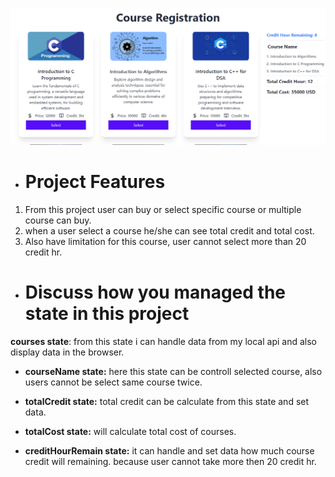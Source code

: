 ![Image](/public/Screenshot%202023-09-15%20202947.png)

- # Project Features

1. From this project user can buy or select specific course or multiple course can buy.
2. when a user select a course he/she can see total credit and total cost.
3. Also have limitation for this course, user cannot select more than 20 credit hr.


- # Discuss how you managed the state in this project

**courses state**: from this state i can handle data from my local api and also display data in the browser.

* **courseName state:** here this state can be controll selected course, also users cannot be select same course twice.

* **totalCredit state:** total credit can be calculate from this state and set data.

* **totalCost state:** will calculate total cost of courses.

* **creditHourRemain state:** it can handle and set data how much course credit will remaining. because user cannot take more then 20 credit hr.
